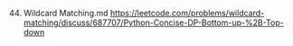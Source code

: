 44. Wildcard Matching.md
	https://leetcode.com/problems/wildcard-matching/discuss/687707/Python-Concise-DP-Bottom-up-%2B-Top-down

